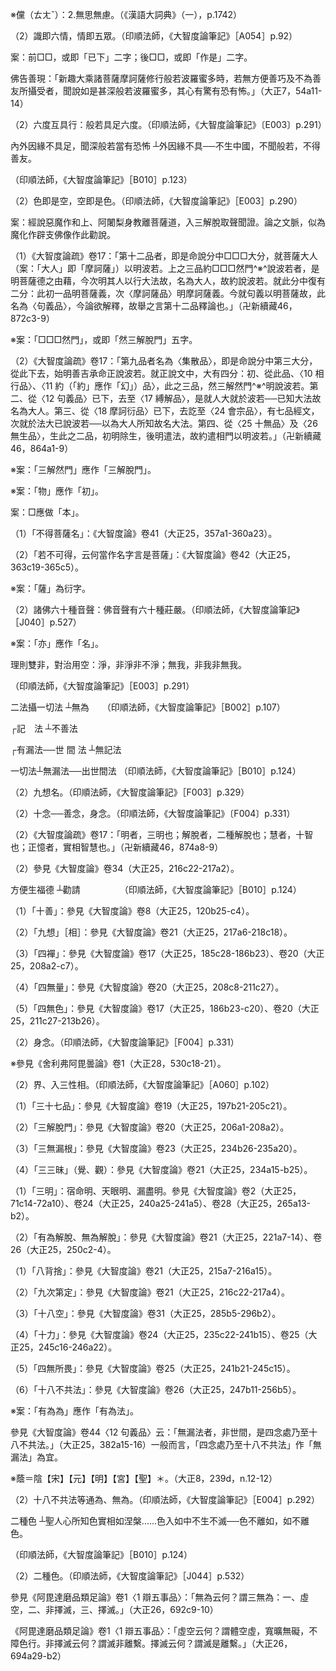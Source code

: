 [^1]: 釋幻人無作品第十一＝第十一品釋論幻學品【宋】，釋幻學品第十一【元】【宮】，釋幻學品第十一經作幻人品【明】，釋第十一品說第十二品【聖】，幻人行作品四十六【石】。（大正25，375d，n.15）

[^2]: 就三解脫門說般若：（1）就「空門」破諸法顯般若（《大智度論》卷42～卷43〈9
集散品〉），（2）就「無相門」破諸法顯般若（《大智度論》卷43〈10
行相品〉），（3）就「無作門」破諸法顯般若（《大智度論》卷44〈11
幻人無作品〉）。

[^3]: 《大智度論疏》卷17：「『爾時慧命須菩提』已下，就此文中大有二分：第一、名如幻人本空無作之義。第二、明此理難信，須內外因緣──內因緣者，所謂方便波若；外因緣者，謂善知識。此初，即是第一、明幻人本空，無心相故，儻^※^然無取、無作、無行，亦無所得；無得相故，所以舉易解物，欲顯難解，舉之為問也。」（卍新續藏46，871a7-12）

※儻（ㄊㄤˇ）：2.無思無慮。（《漢語大詞典》（一），p.1742）

[^4]: 色即四句。（印順法師，《大智度論筆記》［D016］p.260）

[^5]: 如幻：幻無垢淨生滅。（印順法師，《大智度論筆記》〔C015〕p.210）

[^6]: 《大智度論疏》卷17：「『若法不生不滅』已下，明無作之故然也。以五受眾但假名，強名菩薩，實無菩薩故，即懸說五受眾生垢淨等義也。」（卍新續藏46，871a16-18）

[^7]: 《大般若波羅蜜多經》卷410〈10
幻喻品〉：「『善現！於意云何？若法無雜染無清淨、無生無滅，是法能學般若波羅蜜多，成辦一切智智不？』善現答言：『不也！世尊！』」（大正7，53c2-5）

[^8]: 陰＝眾【石】。（大正25，376d，n.1）

[^9]: 《大般若波羅蜜多經》卷410〈10
幻喻品〉：「善現！於意云何？於五蘊中起想、等想、施設、言說、假名菩薩摩訶薩不？」（大正7，53c5-6）

[^10]: 《大智度論疏》卷17：「若法但有名字者，則無其實，以實無故，則非是三業；無垢無淨，為明無作門故，所以須就業明也。」（卍新續藏46，871a18-19）

[^11]: 《大智度論疏》卷17：「『如是法能學』已下，明若如是學諸法無垢淨等者，則無所得，故云不也。」（卍新續藏46，871a20-21）

[^12]: 《大般若波羅蜜多經》卷410〈10
幻喻品〉：「佛言：『善現！若菩薩摩訶薩以無所得而為方便，修學如是甚深般若波羅蜜多，速能成辦一切智智。』」（大正7，53c14-16）

[^13]: 《大般若波羅蜜多經》卷410〈10
幻喻品〉：「佛告善現：『於意云何？如幻五蘊能學般若波羅蜜多，當得成辦一切智智不？』善現答言：『不也！世尊！何以故？世尊！如幻五蘊以無性為自性，無性自性不可得故。』」（大正7，53c20-23）

[^14]: 《大般若波羅蜜多經》卷410〈10
幻喻品〉：「佛言：『善現！於意云何？如幻等五蘊各有異性不？』善現答言：『不也！世尊！何以故？世尊！如幻等色、受、想、行、識即是如夢等色、受、想、行、識。如幻等五蘊即是如幻等六根，如幻等六根即是如幻等五蘊。』」（大正7，54a3-7）

[^15]: 是＝五眾【石】。（大正25，376d，n.5）

[^16]: 《正觀》（6），p.119：《大智度論》卷43〈10
行相品〉（大正25，374a4-c11）之經文。

[^17]: 方喻：比喻，比擬。（《漢語大詞典》（六），p.1567）

[^18]: 城郭：亦作"城廓"。1.城墻。城指內城的墻，郭指外城的墻。（《漢語大詞典》（一），p.1096）

[^19]: 廬觀：泛指樓閣亭臺。（《漢語大詞典》（三），p.1289）

[^20]: 〔色〕－【宋】【元】【明】【宮】【聖】。（大正25，376d，n.17）

[^21]: 色~（五）~如幻故，是色即空，入不生不滅中。（印順法師，《大智度論筆記》［E025］p.324）

[^22]: 〔法〕－【宋】【元】【明】【宮】。（大正25，376d，n.19）

[^23]: 《大智度論疏》卷17：「『須菩提作是念』已下，釋其疑意，明就俗論之，脩行作佛；就實談之，無脩無得。善吉乃以俗諦疑第一義故，佛即答言五眾虗誑也。」（卍新續藏46，871b11-13）

[^24]: 《大智度論疏》卷17：「『是假名中』已下，釋假名菩薩，則無三業等文也。」（卍新續藏46，871b14）

[^25]: 案：依經文乃須菩提所說。

[^26]: （1）識即是六情，六情即是五眾，三說：一、約今生緣起說，二、約假說遣情說，三、約二世緣起說。（印順法師，《大智度論筆記》〔E025〕p.324）

（2）識即六情，情即五眾。（印順法師，《大智度論筆記》［A054］p.92）

[^27]: 《大智度論疏》卷17：「『未熟故』者，明中陰五眾，但是現陰家方便故，說言未熟，所以唯受識名也。而《大本經》云：現在中初一念識名為識支者，此明三陰相續；父母會時，此中陰身初始欲來受生，陰胎時名為識支。據此為言，故云初始，若託胎已，即屬名色支；無有單識獨行，名為識支義也。若有孤識不依於色名識支者，則無三陰相續；如葛印印泥，印與泥合，印懷文成等義，何故但有單泥而無印，故亦無此陰，此陰滅、彼陰陰生也。今十二因緣時自有長對麤細品一剎那中，亦有具足義；有長望一期始具足義，故《大本經》云：現在世識，即得說為未來世生，復何妨中陰五眾得屬現在識支也。」（卍新續藏46，871b18-c4）

[^28]: 《大智度論疏》卷17：「『從識生六入，是二時俱有五眾』者，明識支之時亦有五眾，六入之時亦有五眾故；大論二時諸時悉有也。」（卍新續藏46，871c5-7）

[^29]: 《大智度論疏》卷17：「『色成故』故者，明以有色故，則有五根，故云色成故，名五情也。『名成故』者，明識即是意根，故云名成，故名意情也。」（卍新續藏46，871c7-9）

[^30]: 《大智度論疏》卷17：「『六情不離五眾』者，明六情具足，則有有五眾故，故云不離也。」（卍新續藏46，871c9-11）

[^31]: 心境互不相離。（印順法師，《大智度論筆記》［E004］p.292）

[^32]: 說＋（識）【元】【明】，說＝識【宋】【宮】【聖】【石】。（大正25，377d，n.3）

[^33]: 一＝二【宋】【宮】【石】。（大正25，377d，n.4）

[^34]: 五＝三【聖】。（大正25，377d，n.5）

[^35]: 《大智度論疏》卷17：「『是法內空中不可得』□□，上是接俗之釋，立法解之；今次就實談，始□□說也。」（卍新續藏46，871c20-21）

案：前□□，或即「已下」二字；後□□，或即「作是」二字。

[^36]: 《大智度論疏》卷17：「『須菩提白佛言』已下，品之大分第二，明此理難信，應須內外因緣，聞於深法，不生恐怖。然此文中復有其二：一者、明具內外因緣，聞不怖義；二者、明不具內外因緣，聞有怖義，故生此問也，一一當說耳。」（卍新續藏46，871c22-872a1）

[^37]: 將無：莫非。〔南朝宋〕劉義慶，《世說新語‧德行》："太保居在正始中，不在能言之流；及與之言，理中清遠。將無以德掩其言？"（《漢語大詞典》（七），p.810）

[^38]: 《大般若波羅蜜多經》卷410〈10 幻喻品〉：

佛告善現：「新趣大乘諸菩薩摩訶薩修行般若波羅蜜多時，若無方便善巧及不為善友所攝受者，聞說如是甚深般若波羅蜜多，其心有驚有恐有怖。」（大正7，54a11-14）

[^39]: 有方便：應薩婆若心，觀一切不可得。（印順法師，《大智度論筆記》〔A044〕p.82）

[^40]: （1）教它，不起二乘心，忍欲樂，心不捨息，不起二乘心及餘不善心，知法本空，六度。（印順法師，《大智度論筆記》〔D005〕p.246）

（2）六度互具行：般若具足六度。（印順法師，《大智度論筆記》〔E003〕p.291）

[^41]: 想＝相【宋】【元】【明】【宮】【聖】【石】。（大正25，377d，n.14）

[^42]: 《大智度論疏》卷17：「『忍欲樂』已下，欲論忍有二種：一者、生忍，二者、法忍。今以法忍勝故，舉勝結之，以忍欲樂等為忍波羅蜜也。」（卍新續藏46，872a10-12）

[^43]: 《大智度論疏》卷17：「『不起聲聞等意』已下，明菩薩若起二乘之心，明大成亂想，與不善無異故，結為禪波羅蜜也。」（卍新續藏46，872a13-15）

[^44]: 《大智度論疏》卷17：「『不以空色故空』已下，明菩薩智慧深知諸法本性自空，非是空智強使令空故，為波若波羅蜜也。」（卍新續藏46，872a15-17）

[^45]: 善知識：說一切不可得，令以是善根回向一切智。（印順法師，《大智度論筆記》［A045］p.82）

[^46]: 《大智度論疏》卷17：「『佛告須菩提』已下，正出善知識等義。善知識者，是外因緣；波若智慧，為內因緣故。」（卍新續藏46，872a21-22）

[^47]: ┌內因緣不具──無正憶念，無利智慧，無大悲心。

內外因緣不具足，聞深般若當有恐怖
┴外因緣不具──不生中國，不聞般若，不得善友。

（印順法師，《大智度論筆記》［B010］p.123）

[^48]: 礙＝得【宋】【元】【明】【宮】【聖】【石】。（大正25，378d，n.4）

[^49]: 觀不可得：觀種種法，不得是法，非謂不觀。（印順法師，《大智度論筆記》［E004］p.292）

[^50]: 不見定實有一法，如藥。（印順法師，《大智度論筆記》［D016］p.260）

[^51]: （1）大乘法空：非以十八空令空，法自空。（印順法師，《大智度論筆記》［D015］p.259）

（2）色即是空，空即是色。（印順法師，《大智度論筆記》［E003］p.290）

[^52]: 《大般若波羅蜜多經》卷410〈10
幻喻品〉：「佛告善現：若菩薩摩訶薩修行般若波羅蜜多時，以有所得為方便故，離應一切智智作意，修行般若波羅蜜多，於修般若波羅蜜多有得有恃；以有所得為方便故，離應一切智智作意，修行靜慮、精進、安忍、淨戒、布施波羅蜜多，於修靜慮乃至布施波羅蜜多有得有恃。」（大正7，55b27-c4）

[^53]: 教詔：教誨，教訓。（《漢語大詞典》（五），p.450）

[^54]: 破立無佛性。（印順法師，《大智度論筆記》［E004］p.292）

[^55]: 《大般若波羅蜜多經》卷410〈10
幻喻品〉：「復次，善現！菩薩摩訶薩惡友者，若不為說魔事、魔過，謂有惡魔作苾芻形像來至菩薩所，以有所得而為方便，說色無常相實有可得，說受、想、行、識無常相實有可得。」（大正7，56c19-23）

[^56]: 《正觀》（6），p.119：參見《大智度論》卷43（大正25，371b7-c10）。

[^57]: 自＝相【宮】。（大正25，379d，n.6）

[^58]: 豫：15.通" 與 "。關涉，牽涉。（《漢語大詞典》（十），p.38）

[^59]: 《摩訶般若波羅蜜經》卷4〈11
幻學品〉：「惡魔作和上、阿闍梨身來到菩薩所，教離菩薩道，教離一切種智，教離四念處乃至八聖道分，教離檀那波羅蜜，乃至教離十八不共法，教入空、無相、無作。」（大正8，241b18-22）

案：經說惡魔作和上、阿闍梨身教離菩薩道，入三解脫取聲聞證。論之文脈，似為魔化作辟支佛像作此勸說。

[^60]: 空：12.副詞。徒然，白白地。（《漢語大詞典》（八），p.409）

[^61]: 定＝空【宋】【元】【明】【宮】。（大正25，379d，n.13）

[^62]: ^61-1^
〔念〕－【宋】【元】【明】【宮】【聖】【石】。（大正25，379d，n.18）

（1）《大智度論疏》卷17：「第十二品者，即是命說分中□□□大分，就菩薩大人（案：「大人」即「摩訶薩」）以明波若。上之三品約□□□然門^※^說波若者，是明菩薩德之由藉，今次明其人以行大法故，名為大人，故約說波若。就此分中復有二分：此初一品明菩薩義，次〈摩訶薩品〉明摩訶薩義。今就句義以明菩薩故，此名為〈句義品〉，今論欲解釋，故舉之言第十二品釋論也。」（卍新續藏46，872c3-9）

※案：「□□□然門」，或即「然三解脫門」五字。

（2）《大智度論疏》卷17：「第九品者名為〈集散品〉，即是命說分中第三大分，從此下去，始明善吉承命正說波若。就正說文中，大有四分：初、從此品、〈10
相行品〉、〈11
約（「約」應作「幻」）品〉，此之三品，然三解然門^※^明說波若。第二、從〈12
句義品〉已下，去至〈17
縛解品〉，是就人大就於波若──已知大法故名為大人。第三、從〈18
摩訶衍品〉已下，去訖至〈24
會宗品〉，有七品經文，次就於法大已說波若──以為大人所知故名大法。第四、從〈25
十無品〉及〈26
無生品〉，生此之二品，初明除生，後明遣法，故約遣相門以明波若。」（卍新續藏46，864a1-9）

※案：「三解然門」應作「三解脫門」。

[^63]: 《大智度論疏》卷17：「今此一品經文復有二分：此物^※^第一，就於句義以明菩薩；第二、從有為、世間、出世間、有漏等六對十二門已下，明菩薩之德。」（卍新續藏46，872c14-16）

※案：「物」應作「初」。

[^64]: 《大智度論疏》卷17：「『佛告須菩提』已下，就此第一文中，復有二意：初明法說，次明喻說。今明文字性離，字實但空，故云『無句義是菩薩句義』也。」（卍新續藏46，872c19-21）

[^65]: 《大般若波羅蜜多經》卷411〈11
譬喻品〉：「佛告善現：『無句義是菩薩句義。何以故？善現！菩提、薩埵二既不生，句於其中理亦非有故，無句義是菩薩句義。』」（大正7，57b12-14）

[^66]: 《大般若波羅蜜多經》卷411〈11
譬喻品〉：「譬如夢境、幻事、陽焰、光影、水月、響聲、空花、變化句義實無所有，菩薩句義亦復如是實無所有。」（大正7，57b16-18）

[^67]: 《大般若波羅蜜多經》卷411〈11
譬喻品〉：「復次，善現！如有為界中無為界句義實無所有，無為界中有為界句義亦實無所有，菩薩句義亦復如是實無所有。」（大正7，58b21-23）

[^68]: 《大般若波羅蜜多經》卷411〈11
譬喻品〉：「復次，善現！如四念住乃至八聖道支畢竟淨句義實無所有，菩薩句義亦復如是實無所有；如是乃至如佛十力乃至十八佛不共法畢竟淨句義實無所有，菩薩句義亦復如是實無所有。」（大正7，59a1-5）

[^69]: 菩薩句義＝亦復如【宮】，菩薩句＝菩薩【宋】【元】【明】。（大正25，380d，n.7）

[^70]: 《大智度論疏》卷17：「『不合不散』者，明諸法非一故不合，非異故不散，無所有故，無色眾對等也。」（卍新續藏46，873a5-6）

[^71]: 《大智度論疏》卷17：「『一相』者，明諸法雖復有法云云，從□已來，同是一畢竟空相，故云一相所謂無相。」（卍新續藏46，873a6-7）

案：□應做「本」。

[^72]: 《大般若波羅蜜多經》卷411〈11
譬喻品〉：「何以故？善現！若菩提、若薩埵、若菩薩句義，如是一切皆非相應非不相應，無色、無見、無對、一相所謂無相。善現！諸菩薩摩訶薩於一切法，皆非實有，無著無礙，當勤修學，應正覺知。」（大正7，59a23-27）

[^73]: 《正觀》（6），p.119：

（1）「不得菩薩名」：《大智度論》卷41（大正25，357a1-360a23）。

（2）「若不可得，云何當作名字言是菩薩」：《大智度論》卷42（大正25，363c19-365c5）。

[^74]: 《大智度論疏》卷17：「『答曰』已下，釋云：上善吉初立三假正破菩薩、菩薩字等法，佛今不破，乃談諸法畢竟是空性，自是無，不假除敵故。上佛答善吉言：無句義是菩薩句義，只以菩薩薩^※^假名無實故，佛即懸說假名為無，故不破也。」（卍新續藏46，873a11-15）

※案：「薩」為衍字。

[^75]: 《大智度論疏》卷17：「『復次諸佛』已下，明佛法無量、不可思議，善吉於上就三假等空說波若已竟，復欲聞佛自說菩薩句義，字實自性本空故，所以致問也。」（卍新續藏46，873a16-18）

[^76]: 《大智度論疏》卷17：「『復次』已下，此一意明所以問者，為如來音聲微妙，眾情樂聞，能有益無量，是故須問。」（卍新續藏46，873a19-20）

[^77]: （1）參見《大寶積經》卷10〈3密迹金剛力士會〉（大正11，55c20-56a5）。

（2）諸佛六十種音聲：佛音聲有六十種莊嚴。（印順法師，《大智度論筆記》［J040］p.527）

[^78]: 發意，行六度，六度淨，住阿鞞跋致，成就眾生，具足佛法，一生補處。（印順法師，《大智度論筆記》［A043］p.81）

[^79]: 《大智度論疏》卷17：「『佛告須菩提：無句義』已下，上並未釋經文，但釋善吉所以致問因緣義竟，今次釋經文，以生法二空來解故舉之出也。」（卍新續藏46，873a24-b2）

[^80]: 《大智度論疏》卷17：「『問曰：何等是菩薩句義』已下，既明無句義，須出句義之體，故立法問之也。『答曰』已下，明天竺語法，以眾字為語，眾語為句，四句為偈也。如菩薩兩字，始得合為一語，乎為菩提也薩埵者，以上菩提兩字一語來足薩埵二字一語，則成四字兩語，合為一句也。『或名眾生』者，即飜釋之也。『為無上智慧故出大心』者，即是句下所以名之為義也。此中作兩飜釋之，所以云無上智慧，次釋所以云無上道義，如是次第相成故，是名為眾字成語，眾□（疑作「語」）成句，句下所以出大心等義，名為菩薩句義也。」（卍新續藏46，873b3-12）

[^81]: 字門：眾字和合成語，眾語和合成句。（印順法師，《大智度論筆記》［D012］p.255）

[^82]: 菩提薩埵：為無上智慧出大心。（印順法師，《大智度論筆記》［D024］p.273）

[^83]: 菩提薩埵：願令眾生行無上道。（印順法師，《大智度論筆記》［D024］p.273）

[^84]: 《大智度論疏》卷17：「『若說亦^※^字』已下，明名字既假，語、句皆然，故云『無在』也。」（卍新續藏46，873b12-13）

※案：「亦」應作「名」。

[^85]: 所在：2.指存在的地方。4.處所，地方。（《漢語大詞典》（七），p.351）

[^86]: 譬喻之用。（印順法師，《大智度論筆記》〔E003〕p.289）

[^87]: 有為、無為彼此不在。（印順法師，《大智度論筆記》［E001］p.285）

[^88]: 以空覓我（＃）不得：名無我，名我淨，第一義中（是時）非有我非無我，非淨非不淨。

理則雙非，對治用空：淨，非淨非不淨；無我，非我非無我。

（印順法師，《大智度論筆記》［E003］p.291）

[^89]: 《大智度論疏》卷17：「『須菩提白佛言：世尊！何等是一切法』已下，品之第二大分，即就是□□（案：或即「無礙」二字）相之門以明菩薩；上就句義明菩薩者，是□（案：或即「名」字）總相門明；今此中就六對十二門明菩薩所知之法，故名別相之門明菩薩義也。」（卍新續藏46，873b23-c2）

[^90]: ┌有為

二法攝一切法 ┴無為　　（印順法師，《大智度論筆記》［B002］p.107）

[^91]: ┌善　法

┌記　法 ┴不善法

┌有漏法──世 間 法 ┴無記法

一切法┴無漏法──出世間法
（印順法師，《大智度論筆記》［B010］p.124）

[^92]: 《大般若波羅蜜多經》卷411〈11
譬喻品〉：「善現！諸菩薩摩訶薩於如是等一切法性無著無礙，當勤修學；諸菩薩摩訶薩於一切法實無所有，應正覺知。」（大正7，59b3-6）

[^93]: （1）九想。（印順法師，《大智度論筆記》［J023］p.512）

（2）九想名。（印順法師，《大智度論筆記》［F003］p.329）

[^94]: （1）十念。（印順法師，《大智度論筆記》［J044］p.532）

（2）十念──善念，身念。（印順法師，《大智度論筆記》〔F004〕p.331）

[^95]: 《大般若波羅蜜多經》卷411〈11
譬喻品〉：「佛告善現：『世間善法者，謂孝順父母、供養沙門婆羅門、敬事師長，施性福業事、戒性福業事、修性福業事，供侍病者俱行福、方便善巧俱行福，世間十善業道，若膖脹想、膿爛想、青瘀想、異赤想、破壞想、啄噉想、離散想、骸骨想、焚燒想，若世間四靜慮、四無量、四無色定，若佛隨念、法隨念、僧隨念、戒隨念、捨隨念、天隨念、寂靜隨念、入出息隨念、身隨念、死隨念。善現！此等名為世間善法。』」（大正7，59b7-16）

[^96]: 十不善道名。（印順法師，《大智度論筆記》［A052］p.89）

[^97]: （1）《大般若波羅蜜多經》卷411〈11
譬喻品〉：「若明、若解脫、若念、若正知、若如理作意。」（大正7，59c6）

（2）《大智度論疏》卷17：「明者，三明也；解脫者，二種解脫也；慧者，十智也；正憶者，實相智慧也。」（卍新續藏46，874a8-9）

[^98]: 參見《大智度論》卷21（大正25，215a7-216a3）。

[^99]: （1）《大智度論疏》卷17：「九次第定唯通八禪，但凡夫不能次第無間而入故，不名次第；今以唯聖人得故，屬出世間法。論其體也，屬有漏法耳。」（卍新續藏46，874a10-12）

（2）參見《大智度論》卷34（大正25，216c22-217a2）。

[^100]: 苦＝喜【宋】【元】【明】【宮】。（大正25，381d，n.15）

[^101]: 《大般若波羅蜜多經》卷411〈11
譬喻品〉：「具壽善現復白佛言：『何等名為共法？』佛告善現：『謂世間四靜慮、四無量、四無色定、五神通。善現！此等名為共法，共異生故。』」（大正7，59c25-28）

[^102]: 《大智度論疏》卷17：「『菩薩摩訶薩於是自相空法中不應著』已下，即是佛於此中正釋上善吉第二問，明入不二法門等義也。」（卍新續藏46，874b9-10）

[^103]: 《大般若波羅蜜多經》卷411〈11
譬喻品〉：「善現！諸菩薩摩訶薩修行般若波羅蜜多時，於如是等自相空法不應執著，以一切法無分別故。善現！諸菩薩摩訶薩修行般若波羅蜜多時，於一切法以無二為方便，應正覺知，以一切法皆無動故。善現！於一切法無二、無動是菩薩句義，無分別、無執著是菩薩句義。以是故，無句義是菩薩句義。」（大正7，60a2-8）

[^104]: 《大智度論疏》卷17：「『有今世、後世』已下，所以不言過去者，明過去因果已也謝，故所不論，今正談當得果之義，故但論今後，如三報業義等，亦不論過〔去〕也。」（卍新續藏46，874b16-18）

[^105]: 《正觀》（6），p.120：參見《大智度論》卷33（大正25，304b10-305c16）。

[^106]: ┌懺悔、隨喜

方便生福德
┴勸請　　　　　（印順法師，《大智度論筆記》［B010］p.124）

[^107]: 《正觀》（6），p.120：

（1）「十善」：參見《大智度論》卷8（大正25，120b25-c4）。

（2）「九想」［相］：參見《大智度論》卷21（大正25，217a6-218c18）。

（3）「四襌」：參見《大智度論》卷17（大正25，185c28-186b23）、卷20（大正25，208a2-c7）。

（4）「四無量」：參見《大智度論》卷20（大正25，208c8-211c27）。

（5）「四無色」：參見《大智度論》卷17（大正25，186b23-c20）、卷20（大正25，211c27-213b26）。

[^108]: 《正觀》（6），p.120：念佛、念法、念僧、念戒、念捨、念天、念安般（念入出息）、念死等八念，參見《大智度論》卷21～卷22（大正25，218c24-228c24）。

[^109]: 十念：善念。（印順法師，《大智度論筆記》［E004］p.331）

[^110]: （1）《大智度論疏》卷17：「『即是身念處』者，上云四念處屬出世法，今釋出（案：或即「世」）善而言『即是』者，據五門中不淨觀，故云身念處。」（卍新續藏46，874c5-6）

（2）身念。（印順法師，《大智度論筆記》［F004］p.331）

[^111]: 十二入中，八入是無記：眼入、耳入、鼻入、舌入、身入，香入、味入、觸入。

[^112]: 十二入中，四入通三性：意入，色入、聲入、法入。

[^113]: 《大智度論疏》卷17：「『十二入中，八無記，四通三種』者，五眾雖即是入界等，但五眾是總略法門，是故不分。若善則五俱屬善，不善、無記等然俱通三性。今入界等既是分別門，廣門明義故，所以分之，以八為無記，但四通三性也。『八』者，謂五根，但是報根，通識而已，更無餘用，故唯是無記；以五塵中香、味〔、觸〕足之為八也。色、聲二塵，則通三性：如身屬報色，報色之身，報身之色，一向是無記；若禮拜作善等色，屬善色；作惡時色，則屬惡色──是故五眾俱通三性，良以此也。但教是方便色聲等即屬善惡，如報得之聲或破清濁長對等聲屬無記；若讀經、嘆佛等聲屬善；惡口罵聲等屬惡──故通三種。就法入中，凡有七法：若三無為中，一是善，如上說；二屬無記，如上說。受想行等，若報得邊，屬無記；方便用邊，屬善惡故，則通三性。若餘身色等，則通三性。若法入中，有無作或色，則唯是善。意入中，若報生意入是無記，方便意入則屬善惡。故有此四入通於三性。《舍利弗毗曇》^※^中如是凡有有餘飜釋此十二入云：幾是善？幾是不善？幾無記？幾是報？幾非報等義也。」（卍新續藏46，875a11-b4）

※參見《舍利弗阿毘曇論》卷1（大正28，530c18-21）。

[^114]: 十八界中，八界是無記：眼界、耳界、鼻界、舌界、身界，香界、味界、觸界。

[^115]: 十八界中，十界通三性：意界，六識界（眼識界、耳識界、鼻識界、舌識界、身識界、意識界），色界、聲界、法界。

[^116]: （1）《大智度論疏》卷17：「十八界中八是無記，如十二入不異，餘六識與意根合名為七識界──若報識是無記，方便識等屬善、惡二性；餘有色、聲、法界等，則通三性。三性義亦如入中釋。故云『八無記，十通三種』也。」（卍新續藏46，875b5-8）

（2）界、入三性相。（印順法師，《大智度論筆記》［A060］p.102）

[^117]: 《正觀》（6），p.120：

（1）「三十七品」：參見《大智度論》卷19（大正25，197b21-205c21）。

（2）「三解脫門」：參見《大智度論》卷20（大正25，206a1-208a2）。

（3）「三無漏根」：參見《大智度論》卷23（大正25，234b26-235a20）。

（4）「三三昧」（覺、觀）：參見《大智度論》卷21（大正25，234a15-b25）。

[^118]: 《正觀》（6），p.120：

（1）「三明」：宿命明、天眼明、漏盡明。參見《大智度論》卷2（大正25，71c14-72a10）、卷24（大正25，240a25-241a5）、卷28（大正25，265a13-b2）。

（2）「有為解脫、無為解脫」：參見《大智度論》卷21（大正25，221a7-14）、卷26（大正25，250c2-4）。

[^119]: 《正觀》（6），p.121：「十一智」，參見《大智度論》卷23（大正25，232c18-234a14）。

[^120]: 《正觀》（6），p.121：

（1）「八背捨」：參見《大智度論》卷21（大正25，215a7-216a15）。

（2）「九次第定」：參見《大智度論》卷21（大正25，216c22-217a4）。

（3）「十八空」：參見《大智度論》卷31（大正25，285b5-296b2）。

（4）「十力」：參見《大智度論》卷24（大正25，235c22-241b15）、卷25（大正25，245c16-246a22）。

（5）「四無所畏」：參見《大智度論》卷25（大正25，241b21-245c15）。

（6）「十八不共法」：參見《大智度論》卷26（大正25，247b11-256b5）。

[^121]: 八背捨、九次第定等，凡夫所不得。（印順法師，《大智度論筆記》［F001］p.324）

[^122]: 《大智度論疏》卷17：「『念、慧、正憶，雖有二種』已下，念者，十念，可通凡聖；慧者，乃是十一智，唯據聖人方得，而今此中言有二種者，但十一智中有一世智通於凡聖，今且大陌相從為語，故云有二也。正憶，內凡亦相似觀於實相故，亦得有二也。」（卍新續藏46，875b20-24）

[^123]: 明、解脫、念、慧、正憶念：通出世、世。（印順法師，《大智度論筆記》［E010］p.303）

[^124]: 《大智度論疏》卷17：「『有為為^※^』已下有二：一者、是三界繫，五眾、四眾等有三相，故名有為；二者、念處乃至佛等，並屬作法有為，非三相有為──經論自作此分別釋。當知念處、□□（或即「十一」二字）智、法身等，悉有分不遷故，解上經文，但云有生、住，不言有滅也。當說。」（卍新續藏46，875c3-7）

※案：「有為為」應作「有為法」。

[^125]: 乃至＝及【宋】【元】【明】【宮】【聖】【石】。（大正25，382d，n.9）

[^126]: 此處說「四念處乃至十八不共法雖為無為法」，但後說「四念處乃至十八不共法為無漏法」。

參見《大智度論》卷44〈12
句義品〉云：「無漏法者，非世間，是四念處乃至十八不共法。」（大正25，382a15-16）一般而言，「四念處乃至十八不共法」作「無漏法」為宜。

[^127]: （1）參見《摩訶般若波羅蜜經》卷4〈12
句義品〉：「何等為有為法？若法生住滅，欲界、色界、無色界，五蔭^※^乃至意觸因緣生受，四念處乃至十八不共法及一切智，是名有為法。」（大正8，243a27-b1）

※蔭＝陰【宋】【元】【明】【宮】【聖】＊。（大正8，239d，n.12-12）

（2）十八不共法等通為、無為。（印順法師，《大智度論筆記》［E004］p.292）

[^128]: 無為：出體。（印順法師，《大智度論筆記》〔D007〕p.248）

[^129]: 《大智度論疏》卷17：「『有為相違』已下，亦有二義：明三毒等，是煩惱斷，屬智緣無為；五眾等相不續，據生死斷，屬非智緣無為。此則對上三相有為義，如法相法性等為無為者，則對上作法有為義也。」（卍新續藏46，875c8-11）

[^130]: ┌凡夫肉眼憶想分別色......凡夫所知色名為色。

二種色
┴聖人心所知色實相如涅槃......色入如中不生不滅──色不離如，如不離色。

（印順法師，《大智度論筆記》［B010］p.124）

[^131]: （1）聖人所知色。（印順法師，《大智度論筆記》［E002］p.287）

（2）二種色。（印順法師，《大智度論筆記》［J044］p.532）

[^132]: 三種無為：虛空無為、非擇滅無為、擇滅無為。

參見《阿毘達磨品類足論》卷1〈1
辯五事品〉：「無為云何？謂三無為：一、虛空，二、非擇滅，三、擇滅。」（大正26，692c9-10）

《阿毘達磨品類足論》卷1〈1
辯五事品〉：「虛空云何？謂體空虛，寬曠無礙，不障色行。非擇滅云何？謂滅非離繫。擇滅云何？謂滅是離繫。」（大正26，694a29-b2）

[^133]: 相＋（法性）【明】。（大正25，382d，n.17）